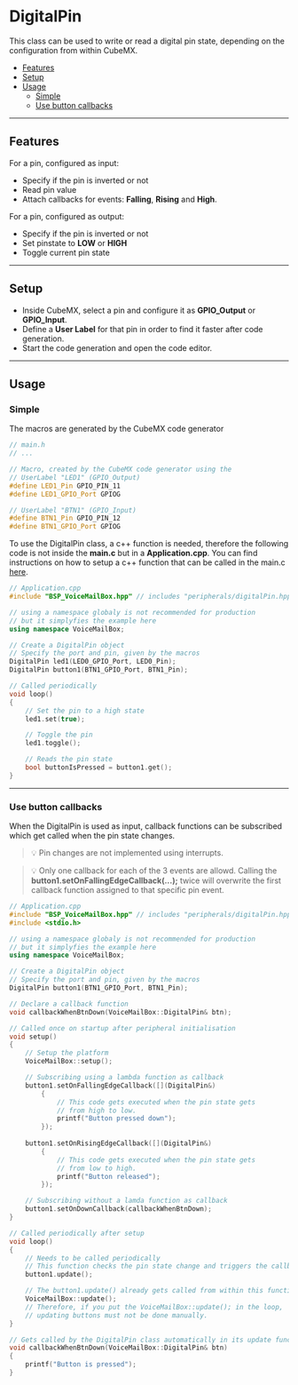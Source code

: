 # DigitalPin
This class can be used to write or read a digital pin state, depending on the configuration from within CubeMX.

- [Features](#features)
- [Setup](#setup)
- [Usage](#usage)
    - [Simple](#simple)
    - [Use button callbacks](#use-button-callbacks)

---
## Features
For a pin, configured as input:
- Specify if the pin is inverted or not
- Read pin value
- Attach callbacks for events: **Falling**, **Rising** and **High**.

For a pin, configured as output:
- Specify if the pin is inverted or not
- Set pinstate to **LOW** or **HIGH**
- Toggle current pin state




---
## Setup
- Inside CubeMX, select a pin and configure it as **GPIO_Output** or **GPIO_Input**.
- Define a **User Label** for that pin in order to find it faster after code generation.
- Start the code generation and open the code editor.

---
## Usage
### Simple
The macros are generated by the CubeMX code generator
``` C++ 
// main.h
// ...

// Macro, created by the CubeMX code generator using the 
// UserLabel "LED1" (GPIO_Output)
#define LED1_Pin GPIO_PIN_11
#define LED1_GPIO_Port GPIOG

// UserLabel "BTN1" (GPIO_Input)
#define BTN1_Pin GPIO_PIN_12
#define BTN1_GPIO_Port GPIOG
```

To use the DigitalPin class, a c++ function is needed, therefore the following code is not inside the **main.c** but in a **Application.cpp**.
You can find instructions on how to setup a c++ function that can be called in the main.c [here](CppFromC.md).
``` C++ 
// Application.cpp
#include "BSP_VoiceMailBox.hpp" // includes "peripherals/digitalPin.hpp"

// using a namespace globaly is not recommended for production
// but it simplyfies the example here
using namespace VoiceMailBox; 

// Create a DigitalPin object
// Specify the port and pin, given by the macros
DigitalPin led1(LED0_GPIO_Port, LED0_Pin);
DigitalPin button1(BTN1_GPIO_Port, BTN1_Pin);

// Called periodically
void loop()
{
    // Set the pin to a high state
    led1.set(true);

    // Toggle the pin
    led1.toggle();

    // Reads the pin state
    bool buttonIsPressed = button1.get();
}
```
---
### Use button callbacks
When the DigitalPin is used as input, callback functions can be subscribed which get called when the pin state changes.
>:bulb: Pin changes are not implemented using interrupts.

>:bulb: Only one callback for each of the 3 events are allowd.
Calling the **button1.setOnFallingEdgeCallback(...);** twice will overwrite the first callback function assigned to that specific pin event.

```C++
// Application.cpp
#include "BSP_VoiceMailBox.hpp" // includes "peripherals/digitalPin.hpp"
#include <stdio.h>

// using a namespace globaly is not recommended for production
// but it simplyfies the example here
using namespace VoiceMailBox; 

// Create a DigitalPin object
// Specify the port and pin, given by the macros
DigitalPin button1(BTN1_GPIO_Port, BTN1_Pin);

// Declare a callback function
void callbackWhenBtnDown(VoiceMailBox::DigitalPin& btn);

// Called once on startup after peripheral initialisation
void setup()
{
    // Setup the platform
    VoiceMailBox::setup();

    // Subscribing using a lambda function as callback
    button1.setOnFallingEdgeCallback([](DigitalPin&)    
        {
            // This code gets executed when the pin state gets 
            // from high to low.
            printf("Button pressed down");
        });
    
    button1.setOnRisingEdgeCallback([](DigitalPin&)    
        {
            // This code gets executed when the pin state gets 
            // from low to high.
            printf("Button released");
        });

    // Subscribing without a lamda function as callback
    button1.setOnDownCallback(callbackWhenBtnDown);
}

// Called periodically after setup
void loop()
{
    // Needs to be called periodically
    // This function checks the pin state change and triggers the callback functions
    button1.update();

    // The button1.update() already gets called from within this function:
    VoiceMailBox::update();
    // Therefore, if you put the VoiceMailBox::update(); in the loop, 
    // updating buttons must not be done manually.
}

// Gets called by the DigitalPin class automatically in its update function.
void callbackWhenBtnDown(VoiceMailBox::DigitalPin& btn)
{
    printf("Button is pressed");
}
```
